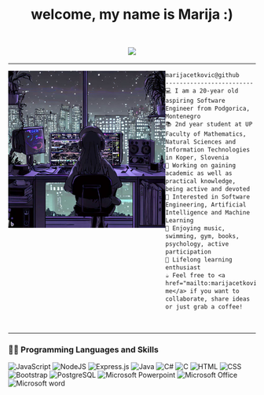 
<!-- credits: https://github.com/I-am-vishalmaurya -->

<h1 align="center">
welcome, my name is Marija :) </h1>
   
<br/>

<!-- Typing SVG by DenverCoder1 - https://github.com/DenverCoder1/readme-typing-svg -->
<p align="center">
  <a href="https://github.com/DenverCoder1/readme-typing-svg"><img src="https://readme-typing-svg.herokuapp.com?lines=Computer+Science+Student;Aspiring+Software+Engineer;Eager+To+Learn&center=true&width=380&height=45"></a>
</p>
<hr>

<img align="left" src="https://github.com/marijacetkovic/marijacetkovic/blob/main/imgs/readme-img.png" alt="" width="320" />

```
marijacetkovic@github
-------------------------
💻 I am a 20-year old aspiring Software Engineer from Podgorica, Montenegro
📚 2nd year student at UP Faculty of Mathematics, Natural Sciences and Information Technologies in Koper, Slovenia
🔭 Working on gaining academic as well as practical knowledge, being active and devoted
📝 Interested in Software Engineering, Artificial Intelligence and Machine Learning
💖 Enjoying music, swimming, gym, books, psychology, active participation
🌱 Lifelong learning enthusiast
☕ Feel free to <a href="mailto:marijacetkovic03@gmail.com">contact me</a> if you want to collaborate, share ideas or just grab a coffee!



```
<hr>


### 👨‍💻 Programming Languages and Skills

<p>
  

![JavaScript](https://img.shields.io/badge/javascript-%23323330.svg?style=for-the-badge&logo=javascript&logoColor=%23F7DF1E)
![NodeJS](https://img.shields.io/badge/node.js-%2343853D.svg?style=for-the-badge&logo=node.js&logoColor=white) 
![Express.js](https://img.shields.io/badge/express.js-%23404d59.svg?style=for-the-badge&logo=express&logoColor=%2361DAFB)
![Java](https://img.shields.io/badge/Java-ED8B00?style=for-the-badge&logo=java&logoColor=white)
![C#](https://img.shields.io/badge/c%23-%23239120.svg?style=for-the-badge&logo=c-sharp&logoColor=white)
![C](https://img.shields.io/badge/C-00599C?style=for-the-badge&logo=c&logoColor=white)
![HTML](https://img.shields.io/badge/HTML-239120?style=for-the-badge&logo=html5&logoColor=white)
![CSS](https://img.shields.io/badge/CSS-239120?&style=for-the-badge&logo=css3&logoColor=white)
![Bootstrap](https://img.shields.io/badge/bootstrap-%23563D7C.svg?style=for-the-badge&logo=bootstrap&logoColor=white)
![PostgreSQL](https://img.shields.io/badge/PostgreSQL-316192?style=flat&logo=postgresql&logoColor=green)
![Microsoft Powerpoint](https://img.shields.io/badge/Microsoft_PowerPoint-B7472A?style=for-the-badge&logo=microsoft-powerpoint&logoColor=white)
![Microsoft Office](https://img.shields.io/badge/Microsoft_Office-D83B01?style=for-the-badge&logo=microsoft-office&logoColor=white)
![Microsoft word](https://img.shields.io/badge/Microsoft_Word-2B579A?style=for-the-badge&logo=microsoft-word&logoColor=white)

</p>

